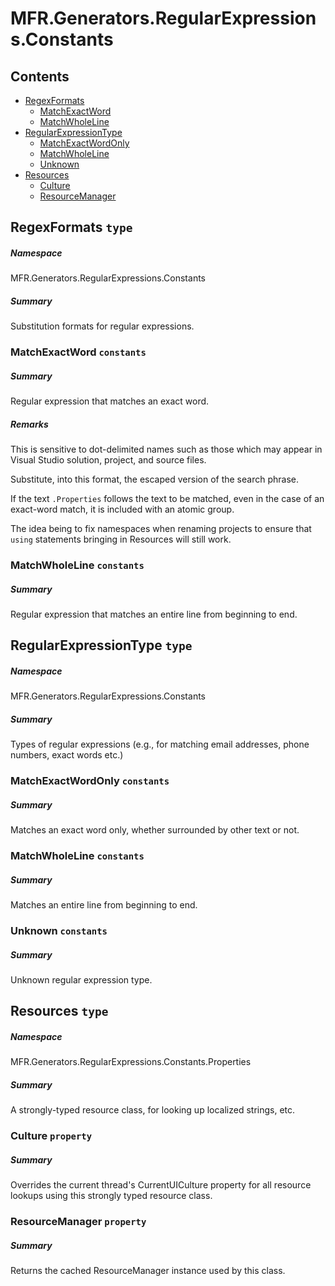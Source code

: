 <a name='assembly'></a>
# MFR.Generators.RegularExpressions.Constants

## Contents

- [RegexFormats](#T-MFR-Generators-RegularExpressions-Constants-RegexFormats 'MFR.Generators.RegularExpressions.Constants.RegexFormats')
  - [MatchExactWord](#F-MFR-Generators-RegularExpressions-Constants-RegexFormats-MatchExactWord 'MFR.Generators.RegularExpressions.Constants.RegexFormats.MatchExactWord')
  - [MatchWholeLine](#F-MFR-Generators-RegularExpressions-Constants-RegexFormats-MatchWholeLine 'MFR.Generators.RegularExpressions.Constants.RegexFormats.MatchWholeLine')
- [RegularExpressionType](#T-MFR-Generators-RegularExpressions-Constants-RegularExpressionType 'MFR.Generators.RegularExpressions.Constants.RegularExpressionType')
  - [MatchExactWordOnly](#F-MFR-Generators-RegularExpressions-Constants-RegularExpressionType-MatchExactWordOnly 'MFR.Generators.RegularExpressions.Constants.RegularExpressionType.MatchExactWordOnly')
  - [MatchWholeLine](#F-MFR-Generators-RegularExpressions-Constants-RegularExpressionType-MatchWholeLine 'MFR.Generators.RegularExpressions.Constants.RegularExpressionType.MatchWholeLine')
  - [Unknown](#F-MFR-Generators-RegularExpressions-Constants-RegularExpressionType-Unknown 'MFR.Generators.RegularExpressions.Constants.RegularExpressionType.Unknown')
- [Resources](#T-MFR-Generators-RegularExpressions-Constants-Properties-Resources 'MFR.Generators.RegularExpressions.Constants.Properties.Resources')
  - [Culture](#P-MFR-Generators-RegularExpressions-Constants-Properties-Resources-Culture 'MFR.Generators.RegularExpressions.Constants.Properties.Resources.Culture')
  - [ResourceManager](#P-MFR-Generators-RegularExpressions-Constants-Properties-Resources-ResourceManager 'MFR.Generators.RegularExpressions.Constants.Properties.Resources.ResourceManager')

<a name='T-MFR-Generators-RegularExpressions-Constants-RegexFormats'></a>
## RegexFormats `type`

##### Namespace

MFR.Generators.RegularExpressions.Constants

##### Summary

Substitution formats for regular expressions.

<a name='F-MFR-Generators-RegularExpressions-Constants-RegexFormats-MatchExactWord'></a>
### MatchExactWord `constants`

##### Summary

Regular expression that matches an exact word.

##### Remarks

This is sensitive to dot-delimited names such as those which may
appear in Visual Studio solution, project, and source files.



Substitute, into this format, the escaped version of the search
phrase.



If the text `.Properties` follows the text to be
matched, even in the case of an exact-word match, it is included 
with an atomic group.



The idea being to fix namespaces when renaming projects to ensure
that `using` statements bringing in Resources will still work.

<a name='F-MFR-Generators-RegularExpressions-Constants-RegexFormats-MatchWholeLine'></a>
### MatchWholeLine `constants`

##### Summary

Regular expression that matches an entire line from beginning to end.

<a name='T-MFR-Generators-RegularExpressions-Constants-RegularExpressionType'></a>
## RegularExpressionType `type`

##### Namespace

MFR.Generators.RegularExpressions.Constants

##### Summary

Types of regular expressions (e.g., for matching email addresses, phone
numbers, exact words etc.)

<a name='F-MFR-Generators-RegularExpressions-Constants-RegularExpressionType-MatchExactWordOnly'></a>
### MatchExactWordOnly `constants`

##### Summary

Matches an exact word only, whether surrounded by other text or not.

<a name='F-MFR-Generators-RegularExpressions-Constants-RegularExpressionType-MatchWholeLine'></a>
### MatchWholeLine `constants`

##### Summary

Matches an entire line from beginning to end.

<a name='F-MFR-Generators-RegularExpressions-Constants-RegularExpressionType-Unknown'></a>
### Unknown `constants`

##### Summary

Unknown regular expression type.

<a name='T-MFR-Generators-RegularExpressions-Constants-Properties-Resources'></a>
## Resources `type`

##### Namespace

MFR.Generators.RegularExpressions.Constants.Properties

##### Summary

A strongly-typed resource class, for looking up localized strings, etc.

<a name='P-MFR-Generators-RegularExpressions-Constants-Properties-Resources-Culture'></a>
### Culture `property`

##### Summary

Overrides the current thread's CurrentUICulture property for all
  resource lookups using this strongly typed resource class.

<a name='P-MFR-Generators-RegularExpressions-Constants-Properties-Resources-ResourceManager'></a>
### ResourceManager `property`

##### Summary

Returns the cached ResourceManager instance used by this class.
